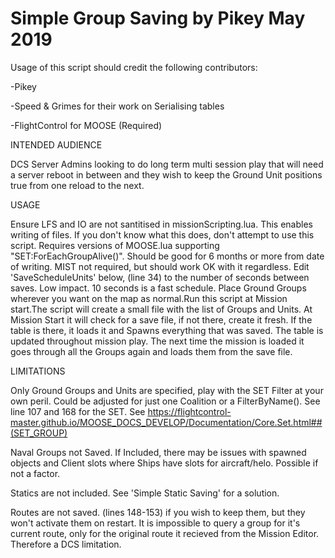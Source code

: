 # Simple Group Saving by Pikey May 2019

Usage of this script should credit the following contributors:

-Pikey

-Speed & Grimes for their work on Serialising tables

-FlightControl for MOOSE (Required)
 
INTENDED AUDIENCE

DCS Server Admins looking to do long term multi session play that will need a server reboot in between and they wish to keep the Ground 
Unit positions true from one reload to the next.
 
USAGE

Ensure LFS and IO are not santitised in missionScripting.lua. This enables writing of files. If you don't know what this does, don't attempt to use this script. 
Requires versions of MOOSE.lua supporting "SET:ForEachGroupAlive()". Should be good for 6 months or more from date of writing. MIST not required, but should work OK with it regardless. 
Edit 'SaveScheduleUnits' below, (line 34) to the number of seconds between saves. Low impact. 10 seconds is a fast schedule. 
Place Ground Groups wherever you want on the map as normal.Run this script at Mission start.The script will create a small file with the list of Groups and Units. 
At Mission Start it will check for a save file, if not there, create it fresh. If the table is there, it loads it and Spawns everything that was saved. The table is updated throughout mission play. 
The next time the mission is loaded it goes through all the Groups again and loads them from the save file.
 
LIMITATIONS

Only Ground Groups and Units are specified, play with the SET Filter at your own peril. Could be adjusted for just one Coalition or a FilterByName(). See line 107 and 168 for the SET.
See https://flightcontrol-master.github.io/MOOSE_DOCS_DEVELOP/Documentation/Core.Set.html##(SET_GROUP)

Naval Groups not Saved. If Included, there may be issues with spawned objects and Client slots where Ships have slots for aircraft/helo. Possible if not a factor.

Statics are not included. See 'Simple Static Saving' for a solution.

Routes are not saved. (lines 148-153) if you wish to keep them, but they won't activate them on restart. It is impossible to query a group for it's current route, only for the original route it recieved from the Mission Editor. Therefore a DCS limitation.
